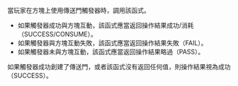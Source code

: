 當玩家在方塊上使用傳送門觸發器時，調用該函式。

* 如果觸發器成功與方塊互動，該函式應當返回操作結果成功/消耗（SUCCESS/CONSUME）。
* 如果觸發器與方塊互動失敗，該函式應當返回操作結果失敗（FAIL）。
* 如果觸發器未與方塊互動，該函式應當返回操作結果略過（PASS）。

如果觸發器成功創建了傳送門，或者該函式沒有返回任何值，則操作結果視為成功（SUCCESS）。
